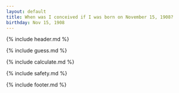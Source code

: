 ```yaml
---
layout: default
title: When was I conceived if I was born on November 15, 1908?
birthday: Nov 15, 1908
---
```


{% include header.md %}

{% include guess.md %}

{% include calculate.md %}

{% include safety.md %}

{% include footer.md %}



